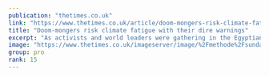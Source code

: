 ```yaml
---
publication: "thetimes.co.uk"
link: "https://www.thetimes.co.uk/article/doom-mongers-risk-climate-fatigue-with-their-dire-warnings-2txvxcf9q"
title: "Doom-mongers risk climate fatigue with their dire warnings"
excerpt: "As activists and world leaders were gathering in the Egyptian resort of Sharm el-Sheikh last week for the UN-organised climate conference Cop27, Ryanair boss"
image: "https://www.thetimes.co.uk/imageserver/image/%2Fmethode%2Fsundaytimes%2Fprod%2Fweb%2Fbin%2Fefe28730-62c4-11ed-8611-a128c33d7159.png?crop=1500%2C844%2C0%2C78&resize=1200"
group: pro
rank: 15
---
```

